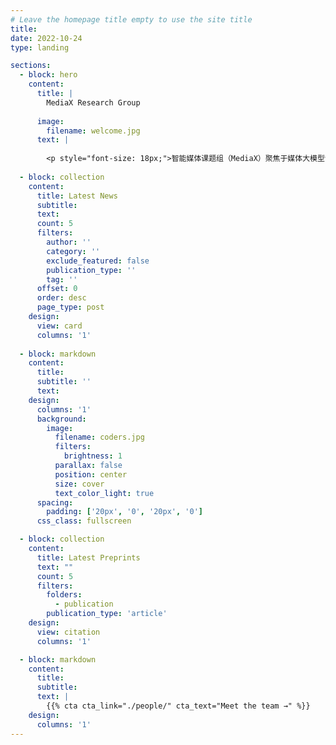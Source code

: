 ```yaml
---
# Leave the homepage title empty to use the site title
title:
date: 2022-10-24
type: landing

sections:
  - block: hero
    content:
      title: |
        MediaX Research Group
        
      image:
        filename: welcome.jpg
      text: |
        
        <p style="font-size: 18px;">智能媒体课题组（MediaX）聚焦于媒体大模型领域的研究探索，研究方向涵盖了媒体感知与评估、视频处理与生成、3/4D 生成与呈现以及新媒体智作平台等重要研究方向。其中，媒体感知与评估方向致力于构建针对 UGC、PGC 和 AIGC 内容的多维感知智能媒体质量评估理论体系；视频处理与生成方向专注于实现 4K/8K 超高清内容的修复增强以及可控的生成与编辑技术研发；3/4D 生成与呈现方向着力攻关 GenAI 驱动下的沉浸式视频高效表征、压缩及实时交互呈现相关技术；新媒体智作平台方向则致力于打造多智能体协同的自动化内容制作引擎与人机交互编辑平台。通过对以上领域的探索，课题组以媒体大模型为中心，突破多模态内容生成、增强、评估与呈现等一系列关键技术，为高质量、高效率的媒体制作提供坚实的支撑。</p>
  
  - block: collection
    content:
      title: Latest News
      subtitle:
      text:
      count: 5
      filters:
        author: ''
        category: ''
        exclude_featured: false
        publication_type: ''
        tag: ''
      offset: 0
      order: desc
      page_type: post
    design:
      view: card
      columns: '1'
  
  - block: markdown
    content:
      title:
      subtitle: ''
      text:
    design:
      columns: '1'
      background:
        image: 
          filename: coders.jpg
          filters:
            brightness: 1
          parallax: false
          position: center
          size: cover
          text_color_light: true
      spacing:
        padding: ['20px', '0', '20px', '0']
      css_class: fullscreen

  - block: collection
    content:
      title: Latest Preprints
      text: ""
      count: 5
      filters:
        folders:
          - publication
        publication_type: 'article'
    design:
      view: citation
      columns: '1'

  - block: markdown
    content:
      title:
      subtitle:
      text: |
        {{% cta cta_link="./people/" cta_text="Meet the team →" %}}
    design:
      columns: '1'
---
```

